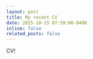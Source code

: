 ```yaml
---
layout: post
title: My recent CV
date: 2025-10-15 07:59:00-0400
inline: false
related_posts: false
---
```


CV!
